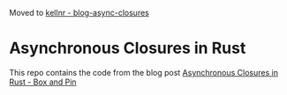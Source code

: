 Moved to [kellnr - blog-async-closures](https://github.com/kellnr/blog-async-closures)

# Asynchronous Closures in Rust

This repo contains the code from the blog post [Asynchronous Closures in Rust - Box and Pin](https://www.bitfalter.com/async-closures)
